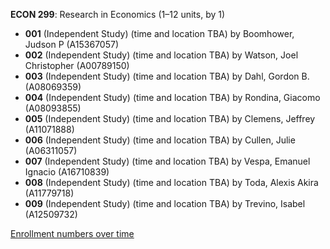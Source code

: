 **ECON 299**: Research in Economics (1–12 units, by 1)

- **001** (Independent Study) (time and location TBA) by Boomhower, Judson P (A15367057)
- **002** (Independent Study) (time and location TBA) by Watson, Joel Christopher (A00789150)
- **003** (Independent Study) (time and location TBA) by Dahl, Gordon B. (A08069359)
- **004** (Independent Study) (time and location TBA) by Rondina, Giacomo (A08093855)
- **005** (Independent Study) (time and location TBA) by Clemens, Jeffrey (A11071888)
- **006** (Independent Study) (time and location TBA) by Cullen, Julie (A06311057)
- **007** (Independent Study) (time and location TBA) by Vespa, Emanuel Ignacio (A16710839)
- **008** (Independent Study) (time and location TBA) by Toda, Alexis Akira (A11779718)
- **009** (Independent Study) (time and location TBA) by Trevino, Isabel (A12509732)

[Enrollment numbers over time](./ECON299.tsv)
